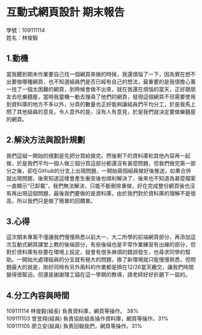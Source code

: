 ﻿# 互動式網頁設計 期末報告

學號：109111114
<br />
姓名：林俊毅

## 1.動機

當我聽到期末作業要自己找一個網頁來做的時候，我還煩惱了一下，因為實在想不出要做哪種網頁，也不知道組員們是否已經有自己的想法，最重要的是我很擔心萬一找了一個太困難的網頁，到時候會做不出來，就在我還在煩惱的當天，正好跟朋友去吃樂麵屋，當時我靈機一動去搜尋了他們的網頁，發現這個網頁不但需要使用到資料庫的地方不多以外，分頁的數量也正好能夠讓組員們平均分工，於是我馬上問了其他組員的意見，令人意外的是，沒有人有意見，於是我們就決定要做樂麵屋的網頁。

## 2.解決方法與設計規劃

我們這組一開始的規劃是先把分頁給做完，然後剩下的資料庫和其他內容再一起做，於是我們平均一個人做三個分頁這部分都還沒有甚麼問題，但我們做完第一部分之後，卻在Github的分支上出現問題，一開始兩個組員做好後推送，如果合併就出現問題，後來知道這樣會產生衝突後也順利解決了，後來也不知道為甚麼檔案一直顯示”已卸載”，我們無法解決，只能不斷刪除重做，好在完成整份網頁後也沒有再出現這個問題，最後我們要做的是資料庫，由於我們對於資料庫的理解不是很高，所以我們只是做了簡單的回饋單。


## 3.心得

這次期末專案不僅讓我們慢慢熟悉以前大一、大二所學的前端網頁部分，再添加這次互動式網頁課堂上教的後端部分，有些後端也是平常作業練習有出線的部分，但對於資料庫有些要在環境上設定，就會有很多麻煩的錯誤發生，也尋求同學的幫助。一開始光處理組員的分支就有極大的問題，換了新環境就只能慢慢熟悉，但問題最大的就是，剛好同時有另外兩科的作業都是擠在12/26當天繳交，讓我們時間變得很緊迫。但還是謝謝理工貓在這一學期的教導，請老師好好折磨下一屆的。


## 4.分工內容與時間
109111114 林俊毅(組長) 負責資料庫，網頁等操作。 38% <br> 
109111103 曾昱翔(組員) 負責協助組長操作資料庫，網頁等操作。31% <br> 
109111105 廖立安(組員) 負責回報我們，網頁等操作。31% <br> 



